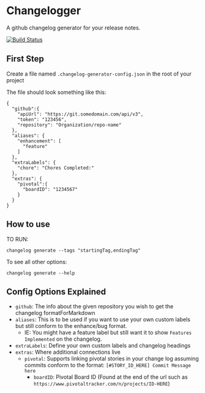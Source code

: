 # Changelogger

A github changelog generator for your release notes.

[![Build Status](https://travis-ci.org/xogroup/changelogger.svg?branch=master)](https://travis-ci.org/xogroup/changelogger)

## First Step

Create a file named `.changelog-generator-config.json` in the root of your project

The file should look something like this:

```
{
  "github":{
    "apiUrl": "https://git.somedomain.com/api/v3",
    "token": "123456",
    "repository": "Organization/repo-name"
  },
  "aliases": {
    "enhancement": [
      "feature"
    ]
  },
  "extraLabels": {
    "chore": "Chores Completed:"
  },
  "extras": {
    "pivotal":{
      "boardID": "1234567"
    }
  }
}
```

## How to use

TO RUN:

```
changelog generate --tags "startingTag,endingTag"

```

To see all other options:

```
changelog generate --help
```

## Config Options Explained

* `github`: The info about the given repository you wish to get the changelog formatForMarkdown
* `aliases`: This is to be used if you want to use your own custom labels but still conform to the enhance/bug format.
  * IE: You might have a feature label but still want it to show `Features Implemented` on the changelog.
* `extraLabels`: Define your own custom labels and changelog headings
* `extras`: Where additional connections live
  * `pivotal`: Supports linking pivotal stories in your change log assuming commits conform to the format:
    `[#STORY_ID_HERE] Commit Message here`
    * `boardID`: Pivotal Board ID (Found at the end of the url such as `https://www.pivotaltracker.com/n/projects/ID-HERE`)
